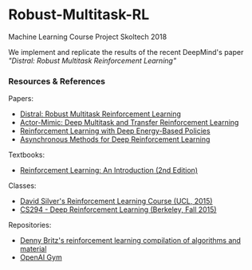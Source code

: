 # Robust-Multitask-RL
 Machine Learning Course Project Skoltech 2018
 
We implement and replicate the results of the recent DeepMind's paper *"Distral: Robust Multitask Reinforcement Learning"*
 
### Resources & References

Papers:

- [Distral: Robust Multitask Reinforcement Learning](https://arxiv.org/pdf/1707.04175.pdf)
- [Actor-Mimic: Deep Multitask and Transfer Reinforcement Learning](https://arxiv.org/abs/1511.06342)
- [Reinforcement Learning with Deep Energy-Based Policies](https://arxiv.org/pdf/1702.08165.pdf)
- [Asynchronous Methods for Deep Reinforcement Learning](https://arxiv.org/pdf/1602.01783.pdf)

Textbooks:

- [Reinforcement Learning: An Introduction (2nd Edition)](http://incompleteideas.net/book/bookdraft2018jan1.pdf)

Classes:

- [David Silver's Reinforcement Learning Course (UCL, 2015)](http://www0.cs.ucl.ac.uk/staff/d.silver/web/Teaching.html)
- [CS294 - Deep Reinforcement Learning (Berkeley, Fall 2015)](http://rll.berkeley.edu/deeprlcourse/)

Repositories: 

- [Denny Britz's reinforcement learning compilation of algorithms and material](https://github.com/dennybritz/reinforcement-learning)
- [OpenAI Gym](https://github.com/openai/gym)

